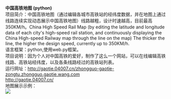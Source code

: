 <b>中国高铁地图 (python)</b>
<br>项目简介：中国高铁地图（通过编辑各城市高铁站的经纬度数据，并在地图上通过线路连续实现动态展示中国高铁地图）线路越粗，设计时速越高，目前最高350KM/h。China High Speed Rail Map (by editing the latitude and longitude data of each city's high-speed rail station, and continuously displaying the China High-speed Railway map through the line on the map) The thicker the line, the higher the design speed, currently up to 350KM/h.
<br>语言框架：python,使用web.py框架。
<br>项目说明：因为个人对中国高铁的爱好，制作了这么一个网站，可以在线编辑高铁线路、高铁站经纬度，以及各条线路经过的高铁站列表。
<br>运行网址：http://gaotie.04007.cn/zhongguo-gaotie-zongtu.zhongguo.gaotie.wang.com
<br>         http://gaotie.04007.cn/
<br>地图展示示例：
<br><img src="http://www.04007.cn/uploads/pageimg/gaotie13.png">
